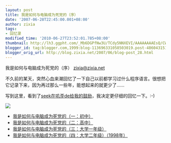 ```yaml
---
layout: post
title: 我是如何与电脑成为死党的（序）
date: '2007-06-28T22:45:00.001+08:00'
author: zixia
tags:
- 回忆录
modified_time: '2010-06-27T23:52:01.785+08:00'
thumbnail: http://lh3.ggpht.com/_Mb6DGPfNw3U/TCdy5NNXEVI/AAAAAAAAEsQ/CWiTNNyzUD8/s72-c/away_from_computer-729383.jpg
blogger_id: tag:blogger.com,1999:blog-113696331058503019.post-4860431510438145172
blogger_orig_url: http://blog.zixia.net/2007/06/blog-post_28.html
---
```


我是如何与电脑成为死党的（序）
zixia@zixia.net


不久前的某天，突然心血来潮回忆了一下自己以前都学习过什么程序语言。很想把它记录下来，因为再过那么一些年，能想起来的就更少了……

写到这里，看到了[seek在叽歪de给我的鼓励](http://jiwai.de/seek/statuses/6274037)，我决定更仔细的回忆一下。:-)

![](/assets/2007/06-away-from-computer.jpg)

- [我是如何与电脑成为死党的（一：初中）](https://blog.zixia.net/2007/06/28/computer-with-huan-1-middle-school/)
- [我是如何与电脑成为死党的（二：高中）](https://blog.zixia.net/2007/06/29/computer-with-huan-2-high-school/)
- [我是如何与电脑成为死党的（三：大学一年级）](https://blog.zixia.net/2007/06/30/computer-with-huan-3-freshman/)
- [我是如何与电脑成为死党的（四：大学二年级）（1998年）](http://localhost:4000/2007/07/18/computer-with-huan-4-junior/)
